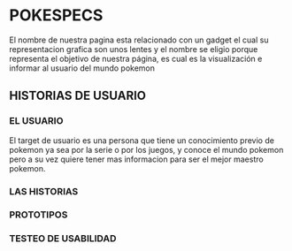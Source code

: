 # POKESPECS

El nombre de nuestra pagina esta relacionado con un gadget el cual su representacion grafica son unos lentes y el nombre se eligio porque representa el objetivo de nuestra página, es cual es la visualización e informar al usuario del mundo pokemon

## HISTORIAS DE USUARIO

### EL USUARIO

El target de usuario es una persona que tiene un conocimiento previo de pokemon ya sea por la serie o por los juegos, y conoce el mundo pokemon pero a su vez quiere tener mas informacion para ser el mejor maestro pokemon.

### LAS HISTORIAS 




### PROTOTIPOS

### TESTEO DE USABILIDAD 
